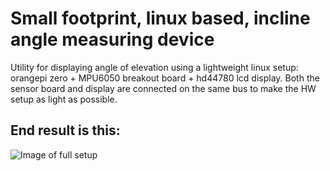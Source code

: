 # Small footprint, linux based, incline angle measuring device
Utility for displaying angle of elevation using a lightweight linux setup: orangepi zero + MPU6050 breakout board + hd44780 lcd display.
Both the sensor board and display are connected on the same bus to make the HW setup as light as possible.

## End result is this:
![Image of full setup](https://imgur.com/VW0zwLN)
